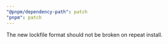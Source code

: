 ```yaml
---
"@pnpm/dependency-path": patch
"pnpm": patch
---
```


The new lockfile format should not be broken on repeat install.
